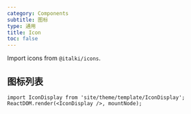 ```yaml
---
category: Components
subtitle: 图标
type: 通用
title: Icon
toc: false
---
```


Import icons from `@italki/icons`.

## 图标列表

```__react
import IconDisplay from 'site/theme/template/IconDisplay';
ReactDOM.render(<IconDisplay />, mountNode);
```
